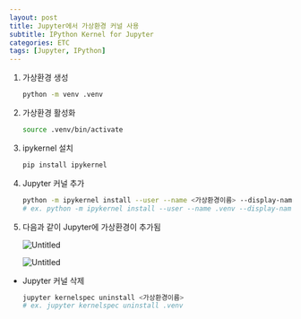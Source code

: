 ```yaml
---
layout: post
title: Jupyter에서 가상환경 커널 사용
subtitle: IPython Kernel for Jupyter
categories: ETC
tags: [Jupyter, IPython]
---
```


1. 가상환경 생성
    
    ```bash
    python -m venv .venv
    ```
    
2. 가상환경 활성화
    
    ```bash
    source .venv/bin/activate
    ```
    
3. ipykernel 설치
    
    ```bash
    pip install ipykernel
    ```
    
4. Jupyter 커널 추가
    
    ```bash
    python -m ipykernel install --user --name <가상환경이름> --display-name <보여질 이름>
    # ex. python -m ipykernel install --user --name .venv --display-name VENV
    ```
    
5. 다음과 같이 Jupyter에 가상환경이 추가됨
    
    ![Untitled](https://s3-us-west-2.amazonaws.com/secure.notion-static.com/9bcf18c1-4dc6-4f92-ac4e-e3dc3d1c1046/Untitled.png)
    
    ![Untitled](https://s3-us-west-2.amazonaws.com/secure.notion-static.com/5a3b4e7e-a73a-47e0-b6f3-1225418b338f/Untitled.png)
    
- Jupyter 커널 삭제
    
    ```bash
    jupyter kernelspec uninstall <가상환경이름>
    # ex. jupyter kernelspec uninstall .venv
    ```